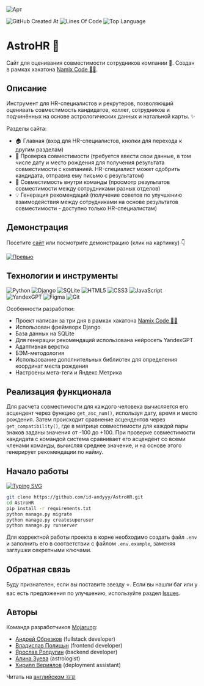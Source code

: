 ![Арт](https://i.postimg.cc/yNFLmgXK/art.png)

![GitHub Created At](https://img.shields.io/github/created-at/id-andyyy/AstroHR?style=flat&color=F25430)
![Lines Of Code](https://tokei.rs/b1/github/id-andyyy/AstroHR?style=flat&category=code&color=006666)
![Top Language](https://img.shields.io/github/languages/top/id-andyyy/AstroHR?style=flat)

# AstroHR&nbsp;&#128302;

Сайт для оценивания совместимости сотрудников компании&nbsp;&#127775;. Создан в рамках хакатона [Namix Code&nbsp;&#128104;&#8205;&#128187;](https://naimixcode.ru/).

## Описание

Инструмент для HR-специалистов и рекрутеров, позволяющий оценивать совместимость кандидатов, коллег, сотрудников и подчинённых на основе астрологических данных и натальной карты.&nbsp;&#10024;

Разделы сайта:

- &#127968; Главная (вход для HR-специалистов, кнопки для перехода к другим разделам)
- &#129309; Проверка совместимости (требуется ввести свои данные, в том числе дату и место рождения для получения результата совместимости с компанией. HR-специалист может одобрить кандидата, отправив ему письмо с результатом)
- &#127775; Совместимость внутри команды (просмотр результатов совместимости между сотрудниками разных отделов)
- &#128161; Генерация рекомендаций (получение советов по улучшению взаимодействия между сотрудниками на основе результатов совместимости - доступно только HR-специалистам)

## Демонстрация

Посетите [сайт](https://astrohr.pythonanywhere.com/) или посмотрите демонстрацию (клик на картинку)&nbsp;&#128071;

[![Превью](https://i.postimg.cc/jSkbp1G2/preview.png)](https://youtu.be/2M027cCYfWM)

## Технологии и инструменты

![Python](https://img.shields.io/badge/python-3670A0?style=for-the-badge&logo=python&logoColor=ffffff)
![Django](https://img.shields.io/badge/django-%23092E20.svg?style=for-the-badge&logo=django&logoColor=white&color=013b2a)
![SQLite](https://img.shields.io/badge/sqlite-%2307405e.svg?style=for-the-badge&logo=sqlite&logoColor=white&color=000000)
![HTML5](https://img.shields.io/badge/html-%23E34F26.svg?style=for-the-badge&logo=html5&logoColor=white)
![CSS3](https://img.shields.io/badge/css-%231572B6.svg?style=for-the-badge&logo=css3&logoColor=white)
![JavaScript](https://img.shields.io/badge/javascript-%23323330.svg?style=for-the-badge&logo=javascript&logoColor=white&color=yellow)
![YandexGPT](https://img.shields.io/badge/YandexGPT-%23F24E1E.svg?style=for-the-badge&logoColor=white&color=8B5CF6)
![Figma](https://img.shields.io/badge/figma-%23F24E1E.svg?style=for-the-badge&logo=figma&logoColor=white&color=#6CeA8C)
![Git](https://img.shields.io/badge/git-%23F05033.svg?style=for-the-badge&logo=git&logoColor=white&color=f14e32)

Особенности разработки:

- Проект написан за три дня в рамках хакатона [Namix Code&nbsp;&#128104;&#8205;&#128187;](https://naimixcode.ru/)
- Использован фреймворк Django
- База данных на SQLite
- Для генерации рекомендаций использована нейросеть YandexGPT
- Адаптивная верстка
- БЭМ-методология
- Использование дополнительных библиотек для определения координат места рождения
- Настроены мета-теги и Яндекс.Метрика

## Реализация функционала

Для расчета совместимости для каждого человека вычисляется его асцендент через функцию `get_asc_num()`, используя дату, время и место рождения. Затем происходит сравнение асцендентов через `get_compatibility()`, где в матрице совместимости для каждой пары знаков заданы значения от -100 до +100. При проверке совместимости кандидата с командой система сравнивает его асцендент со всеми членами команды, вычисляя среднее значение, и на основе этого генерирует рекомендации по найму.

## Начало работы

[![Typing SVG](https://readme-typing-svg.herokuapp.com?font=Fira+Code&duration=2500&color=F7F7F7&background=000000&multiline=true&width=625&height=165&lines=git+clone+https%3A%2F%2Fgithub.com%2Fid-andyyy%2FAstroHR.git;cd+AstroHR;pip+install+-r+requirements.txt;python+manage.py+migrate;python+manage.py+createsuperuser;python+manage.py+runserver)](https://git.io/typing-svg)

```sh
git clone https://github.com/id-andyyy/AstroHR.git
cd AstroHR
pip install -r requirements.txt
python manage.py migrate
python manage.py createsuperuser
python manage.py runserver
```

Для корректной работы проекта в корне необходимо создать файл `.env` и заполнить его в соответствии с файлом `.env.example`, заменяя заглушки секретными ключами.

## Обратная связь

Буду признателен, если вы поставите звезду&nbsp;&#11088;. Если вы нашли баг или у вас есть предложения по улучшению,
используйте раздел [Issues](https://github.com/id-andyyy/AstroHR/issues).

## Авторы

Команда разработчиков [Mojarung](https://t.me/mojarung):

- [Андрей Обрезков](https://github.com/id-andyyy) (fullstack developer)
- [Владислав Полицын](https://t.me/wasbyy7) (frontend developer)
- [Ярослав Ролдугин](https://github.com/Felicuss) (backend developer)
- [Алина Зуева](https://github.com/ZuevaAlinam) (astrologist)
- [Кирилл Вериялов](https://github.com/verikirill) (deployment assistant)

Читать на [английском&nbsp;&#127468;&#127463;](README.md)